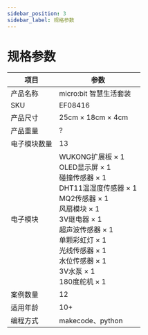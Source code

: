 ```yaml
---
sidebar_position: 3
sidebar_label: 规格参数
---
```



# 规格参数


| **项目** | **参数** |
| --- | --- |
| 产品名称 | micro:bit 智慧生活套装 |
| SKU | EF08416 |
| 产品尺寸 | 25cm × 18cm × 4cm |
| 产品重量 | ? |
| 电子模块数量 | 13 |
| 电子模块 | WUKONG扩展板 × 1 <br /> OLED显示屏 × 1 <br /> 碰撞传感器 × 1 <br /> DHT11温湿度传感器 × 1 <br /> MQ2传感器 × 1 <br /> 风扇模块 × 1 <br /> 3V继电器 × 1 <br /> 超声波传感器 × 1 <br /> 单颗彩虹灯 × 1 <br /> 光线传感器 × 1 <br /> 水位传感器 × 1 <br /> 3V水泵 × 1 <br /> 180度舵机 × 1 |
| 案例数量 | 12 |
| 适用年龄 | 10+ |
| 编程方式 | makecode、python |
